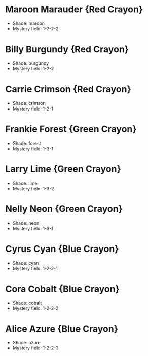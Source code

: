 # Maroon Marauder {Red Crayon}

- Shade: maroon
- Mystery field: 1-2-2-2

# Billy Burgundy {Red Crayon}

- Shade: burgundy
- Mystery field: 1-2-2

# Carrie Crimson {Red Crayon}

- Shade: crimson
- Mystery field: 1-2-1


# Frankie Forest {Green Crayon}

- Shade: forest
- Mystery field: 1-3-1

# Larry Lime {Green Crayon}

- Shade: lime
- Mystery field: 1-3-2

# Nelly Neon {Green Crayon}

- Shade: neon
- Mystery field: 1-3-1


# Cyrus Cyan {Blue Crayon}

- Shade: cyan
- Mystery field: 1-2-2-1

# Cora Cobalt {Blue Crayon}

- Shade: cobalt
- Mystery field: 1-2-2-2

# Alice Azure {Blue Crayon}

- Shade: azure
- Mystery field: 1-2-2-3